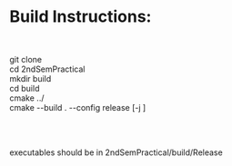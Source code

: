 <h1 > Build Instructions: </h1>
<br>

<p>

git clone <repo URL here> <br>
cd 2ndSemPractical <br>
mkdir build <br>
cd build <br>
cmake ../ <br>
cmake --build . --config release [-j <no of threads to be allocated to compile>] <br>

<br><br>

executables should be in 2ndSemPractical/build/Release
</p>
